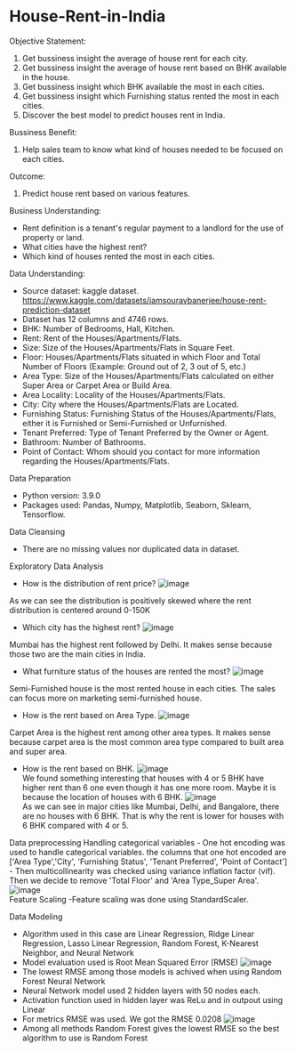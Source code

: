 # House-Rent-in-India

Objective Statement:
  1. Get bussiness insight the average of house rent for each city.
  2. Get bussiness insight the average of house rent based on BHK available in the house.
  3. Get bussiness insight which BHK available the most in each cities.
  4. Get bussiness insight which Furnishing status rented the most in each cities.
  4. Discover the best model to predict houses rent in India.

Bussiness Benefit:
  1. Help sales team to know what kind of houses needed to be focused on each cities.

Outcome:
  1. Predict house rent based on various features.
  
Business Understanding:
  - Rent definition is a tenant's regular payment to a landlord for the use of property or land.
  - What cities have the highest rent?
  - Which kind of houses rented the most in each cities.

Data Understanding:
  - Source dataset: kaggle dataset. https://www.kaggle.com/datasets/iamsouravbanerjee/house-rent-prediction-dataset
  - Dataset has 12 columns and 4746 rows.
  - BHK: Number of Bedrooms, Hall, Kitchen.
  - Rent: Rent of the Houses/Apartments/Flats.
  - Size: Size of the Houses/Apartments/Flats in Square Feet.
  - Floor: Houses/Apartments/Flats situated in which Floor and Total Number of Floors (Example: Ground out of 2, 3 out of 5, etc.)
  - Area Type: Size of the Houses/Apartments/Flats calculated on either Super Area or Carpet Area or Build Area.
  - Area Locality: Locality of the Houses/Apartments/Flats.
  - City: City where the Houses/Apartments/Flats are Located.
  - Furnishing Status: Furnishing Status of the Houses/Apartments/Flats, either it is Furnished or Semi-Furnished or Unfurnished.
  - Tenant Preferred: Type of Tenant Preferred by the Owner or Agent.
  - Bathroom: Number of Bathrooms.
  - Point of Contact: Whom should you contact for more information regarding the Houses/Apartments/Flats.

Data Preparation
  - Python version: 3.9.0
  - Packages used: Pandas, Numpy, Matplotlib, Seaborn, Sklearn, Tensorflow.

Data Cleansing
  - There are no missing values nor duplicated data in dataset.
  
Exploratory Data Analysis
  - How is the distribution of rent price?
  ![image](https://user-images.githubusercontent.com/89758536/204075071-5ea97258-d3e2-4900-8cc5-bd1a4195d9ba.png)
  
  As we can see the distribution is positively skewed where the rent distribution is centered around 0-150K
  
  - Which city has the highest rent?
  ![image](https://user-images.githubusercontent.com/89758536/204075867-b4eb5056-104f-47e3-b9af-47a2d00f5a39.png)
  
  Mumbai has the highest rent followed by Delhi. It makes sense because those two are the main cities in India.
  
  - What furniture status of the houses are rented the most?
  ![image](https://user-images.githubusercontent.com/89758536/204075778-54f194d3-239f-4f6a-ad10-1aafb66b6165.png)
  
  Semi-Furnished house is the most rented house in each cities. The sales can focus more on marketing semi-furnished house.
  
  - How is the rent based on Area Type.
  ![image](https://user-images.githubusercontent.com/89758536/204075965-90d700a4-b357-4144-b405-cf7d9b5410a0.png)
  
  Carpet Area is the highest rent among other area types. It makes sense because carpet area is the most common area type compared to built area and super area.
  
  - How is the rent based on BHK.
  ![image](https://user-images.githubusercontent.com/89758536/204076247-78bd63de-b8ab-47ce-a446-7573b3f4fbf3.png) <br>
  We found something interesting that houses with 4 or 5 BHK have higher rent than 6 one even though it has one more room. Maybe it is because the location of houses with 6 BHK.
  ![image](https://user-images.githubusercontent.com/89758536/204076315-4b0c247a-aceb-460d-b0e7-16e2afb93c1b.png) <br>
  As we can see in major cities like Mumbai, Delhi, and Bangalore, there are no houses with 6 BHK. That is why the rent is lower for houses with 6 BHK compared with 4 or 5.
  
Data preprocessing
  Handling categorical variables
    - One hot encoding was used to handle categorical variables. the columns that one hot encoded are ['Area Type','City', 'Furnishing Status', 'Tenant Preferred',
      'Point of Contact']
    - Then multicollinearity was checked using variance inflation factor (vif). Then we decide to remove 'Total Floor' and 'Area Type_Super Area'. <br>
    ![image](https://user-images.githubusercontent.com/89758536/204076599-41e0b521-2acf-45f7-8c9d-43f4cf5611d8.png) <br>
  Feature Scaling
    -Feature scaling was done using StandardScaler.
    
Data Modeling
  - Algorithm used in this case are Linear Regression, Ridge Linear Regression, Lasso Linear Regression, Random Forest, K-Nearest Neighbor, and Neural Network
  - Model evaluation used is Root Mean Squared Error (RMSE)
  ![image](https://user-images.githubusercontent.com/89758536/204077027-8e5cae0b-dda7-4040-9c21-4575022cb921.png)
  - The lowest RMSE among those models is achived when using Random Forest
  Neural Network
  - Neural Network model used 2 hidden layers with 50 nodes each.
  - Activation function used in hidden layer was ReLu and in outpout using Linear
  - For metrics RMSE was used. We got the RMSE 0.0208
  ![image](https://user-images.githubusercontent.com/89758536/204077201-e87a5c3d-ad80-42b6-a72f-90a0e72f912b.png)
  - Among all methods Random Forest gives the lowest RMSE so the best algorithm to use is Random Forest

     

